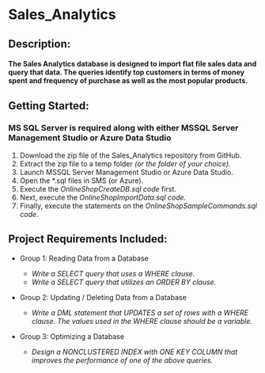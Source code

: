 # Sales_Analytics

## **Description:**

#### The Sales Analytics database is designed to import flat file sales data and query that data. The queries identify top customers in terms of money spent and frequency of purchase as well as the most popular products. 

## **Getting Started:**

### MS SQL Server is required along with either MSSQL Server Management Studio or Azure Data Studio
1. Download the zip file of the Sales_Analytics repository from GitHub.
2. Extract the zip file to a temp folder *(or the folder of your choice).*
3. Launch MSSQL Server Management Studio or Azure Data Studio.
4. Open the *.sql files in SMS (or Azure). 
5. Execute the *OnlineShopCreateDB.sql code* first.
6. Next, execute the *OnlineShopImportData.sql code*.
7. Finally, execute the statements on the *OnlineShopSampleCommands.sql code*.

## **Project Requirements Included:**

* Group 1: Reading Data from a Database
	- *Write a SELECT query that uses a WHERE clause.*
	- *Write a SELECT query that utilizes an ORDER BY clause.* 

* Group 2: Updating / Deleting Data from a Database
	- *Write a DML statement that UPDATES a set of rows with a WHERE clause. The
values used in the WHERE clause should be a variable.*

* Group 3: Optimizing a Database
	- *Design a NONCLUSTERED INDEX with ONE KEY COLUMN that improves the
performance of one of the above queries.*


